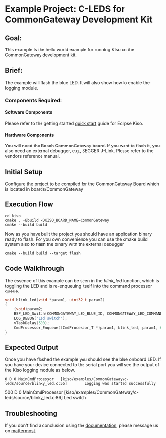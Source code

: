 # Example Project: C-LEDS for CommonGateway Development Kit

## Goal:
This example is the hello world example for running Kiso on the CommonGateway development kit.


## Brief:
The example will flash the blue LED. It will also show how to enable the logging module.

### Components Required:

#### Software Components
Please refer to the getting started [quick start](http://kiso.rempler.de:1313/user-guide/quick_start.html) guide for Eclipse Kiso. 

#### Hardware Components
You will need the Bosch CommonGateway board. If you want to flash it, you also need an external debugger, e.g., SEGGER J-Link. Please refer to the vendors reference manual.


##  Initial Setup
Configure the project to be compiled for the CommonGateway Board which is located in boards/CommonGateway

## Execution Flow
```
cd kiso
cmake . -Bbuild -DKISO_BOARD_NAME=CommonGateway
cmake --build build
```
Now as you have built the project you should have an application binary ready to flash.
For you own convenience you can use the cmake build system also to flash the binary with the external debugger.
```
cmake --build build --target flash
```


## Code Walkthrough

The essence of this example can be seen in the *blink_led* function, which is toggling the LED and is re-enqueuing itself into the command processor queue.

```c
void blink_led(void *param1, uint32_t param2)
{
    (void)param2;  
    BSP_LED_Switch(COMMONGATEWAY_LED_BLUE_ID, COMMONGATEWAY_LED_COMMAND_TOGGLE);
    LOG_DEBUG("Led switch");
    vTaskDelay(500);
    CmdProcessor_Enqueue((CmdProcessor_T *)param1, blink_led, param1, 0);
}
```

## Expected Output

Once you have flashed the example you should see the blue onboard LED. 
If you have your device connected to the serial port you will see the output of the Kiso logging module as below.
```
0 D 0 MainCmdProcessor   [kiso/examples/CommonGateway/c-leds/source/blinky_led.c:55]        Logging was started successfully
```
500 D 0 MainCmdProcessor   [kiso/examples/CommonGateway/c-leds/source/blinky_led.c:86]        Led switch
## Troubleshooting

If you don't find a conclusion using the [documentation](http://kiso.rempler.de:1313), please message us on [mattermost](mattermost.eclipse.org/eclipse/channels/kiso).
